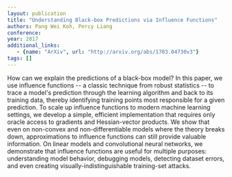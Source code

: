 ```yaml
---
layout: publication
title: "Understanding Black-box Predictions via Influence Functions"
authors: Pang Wei Koh, Percy Liang
conference: 
year: 2017
additional_links: 
   - {name: "ArXiv", url: "http://arxiv.org/abs/1703.04730v3"}
tags: []
---
```

How can we explain the predictions of a black-box model? In this paper, we
use influence functions -- a classic technique from robust statistics -- to
trace a model's prediction through the learning algorithm and back to its
training data, thereby identifying training points most responsible for a given
prediction. To scale up influence functions to modern machine learning
settings, we develop a simple, efficient implementation that requires only
oracle access to gradients and Hessian-vector products. We show that even on
non-convex and non-differentiable models where the theory breaks down,
approximations to influence functions can still provide valuable information.
On linear models and convolutional neural networks, we demonstrate that
influence functions are useful for multiple purposes: understanding model
behavior, debugging models, detecting dataset errors, and even creating
visually-indistinguishable training-set attacks.